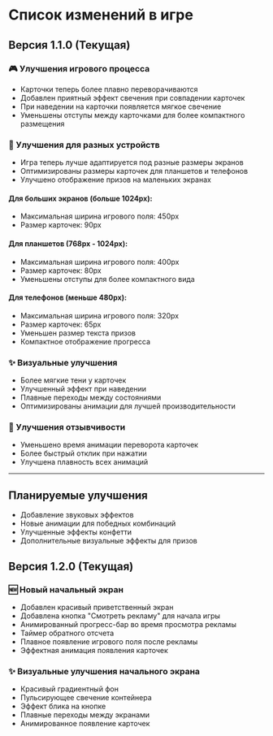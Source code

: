 # Список изменений в игре

## Версия 1.1.0 (Текущая)

### 🎮 Улучшения игрового процесса
- Карточки теперь более плавно переворачиваются
- Добавлен приятный эффект свечения при совпадении карточек
- При наведении на карточки появляется мягкое свечение
- Уменьшены отступы между карточками для более компактного размещения

### 📱 Улучшения для разных устройств
- Игра теперь лучше адаптируется под разные размеры экранов
- Оптимизированы размеры карточек для планшетов и телефонов
- Улучшено отображение призов на маленьких экранах

#### Для больших экранов (больше 1024px):
- Максимальная ширина игрового поля: 450px
- Размер карточек: 90px

#### Для планшетов (768px - 1024px):
- Максимальная ширина игрового поля: 400px
- Размер карточек: 80px
- Уменьшены отступы для более компактного вида

#### Для телефонов (меньше 480px):
- Максимальная ширина игрового поля: 320px
- Размер карточек: 65px
- Уменьшен размер текста призов
- Компактное отображение прогресса

### ✨ Визуальные улучшения
- Более мягкие тени у карточек
- Улучшенный эффект при наведении
- Плавные переходы между состояниями
- Оптимизированы анимации для лучшей производительности

### 🎯 Улучшения отзывчивости
- Уменьшено время анимации переворота карточек
- Более быстрый отклик при нажатии
- Улучшена плавность всех анимаций

---

## Планируемые улучшения
- Добавление звуковых эффектов
- Новые анимации для победных комбинаций
- Улучшенные эффекты конфетти
- Дополнительные визуальные эффекты для призов

## Версия 1.2.0 (Текущая)

### 🆕 Новый начальный экран
- Добавлен красивый приветственный экран
- Добавлена кнопка "Смотреть рекламу" для начала игры
- Анимированный прогресс-бар во время просмотра рекламы
- Таймер обратного отсчета
- Плавное появление игрового поля после рекламы
- Эффектная анимация появления карточек

### ✨ Визуальные улучшения начального экрана
- Красивый градиентный фон
- Пульсирующее свечение контейнера
- Эффект блика на кнопке
- Плавные переходы между экранами
- Анимированное появление карточек 